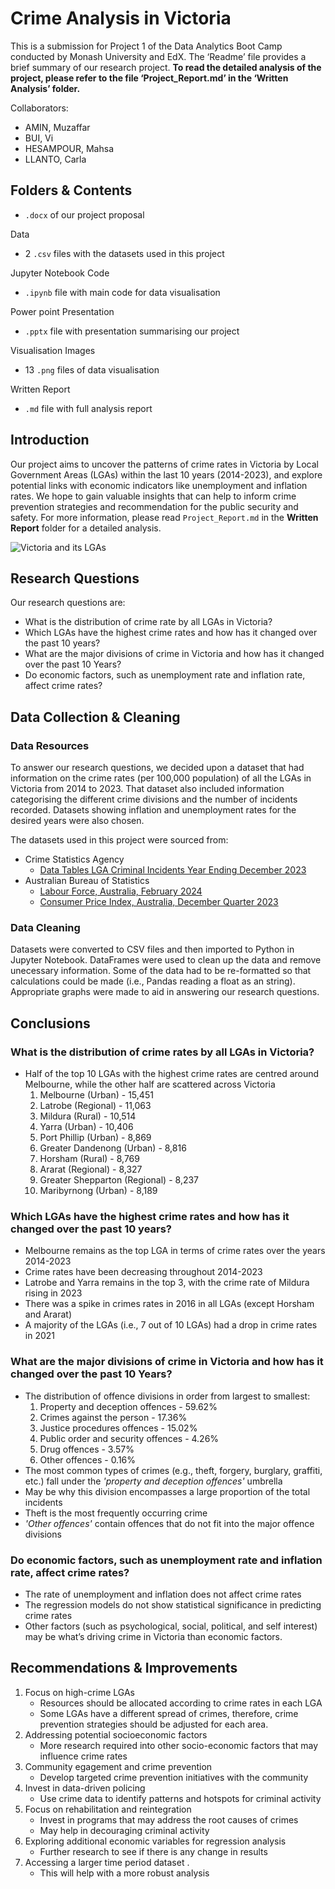 # Crime Analysis in Victoria
This is a submission for Project 1 of the Data Analytics Boot Camp conducted by Monash University and EdX. The ‘Readme’ file provides a brief summary of our research project. **To read the detailed analysis of the project, please refer to the file ‘Project_Report.md’ in the ‘Written Analysis’ folder.** 

Collaborators:
- AMIN, Muzaffar
- BUI, Vi
- HESAMPOUR, Mahsa
- LLANTO, Carla

## Folders & Contents
- `.docx` of our project proposal

Data
- 2 `.csv` files with the datasets used in this project

Jupyter Notebook Code
- `.ipynb` file with main code for data visualisation

Power point Presentation 
- `.pptx` file with presentation summarising our project

Visualisation Images
- 13 `.png` files of data visualisation

Written Report
- `.md` file with full analysis report

## Introduction
Our project aims to uncover the patterns of crime rates in Victoria by Local Government Areas (LGAs) within the last 10 years (2014-2023), and explore potential links with economic indicators like unemployment and inflation rates. We hope to gain valuable insights that can help to inform crime prevention strategies and recommendation for the public security and safety. For more information, please read `Project_Report.md` in the **Written Report** folder for a detailed analysis.

![Victoria and its LGAs](https://github.com/MahsaHesam/Project1-Crime-Analysis-in-Victoria/assets/70048005/607fdc7f-0cdd-485a-9586-fe137641036e)

## Research Questions
Our research questions are:
- What is the distribution of crime rate by all LGAs in Victoria?
- Which LGAs have the highest crime rates and how has it changed over the past 10 years?
- What are the major divisions of crime in Victoria and how has it changed over the past 10 Years?
- Do economic factors, such as unemployment rate and inflation rate, affect crime rates? 

## Data Collection & Cleaning

### Data Resources
To answer our research questions, we decided upon a dataset that had information on the crime rates (per 100,000 population) of all the LGAs in Victoria from 2014 to 2023. That dataset also included information categorising the different crime divisions and the number of incidents recorded. Datasets showing inflation and unemployment rates for the desired years were also chosen.

The datasets used in this project were sourced from:
- Crime Statistics Agency
  - [Data Tables LGA Criminal Incidents Year Ending December 2023](https://www.crimestatistics.vic.gov.au/crime-statistics/latest-victorian-crime-data/download-data)
- Australian Bureau of Statistics
  - [Labour Force, Australia, February 2024](https://www.abs.gov.au/statistics/labour/employment-and-unemployment/labour-force-australia/feb-2024#data-downloads)
  - [Consumer Price Index, Australia, December Quarter 2023](https://www.abs.gov.au/statistics/economy/price-indexes-and-inflation/consumer-price-index-australia/dec-quarter-2023#data-downloads)

### Data Cleaning
Datasets were converted to CSV files and then imported to Python in Jupyter Notebook. DataFrames were used to clean up the data and remove unecessary information. Some of the data had to be re-formatted so that calculations could be made (i.e., Pandas reading a float as an string). Appropriate graphs were made to aid in answering our research questions.

## Conclusions
### What is the distribution of crime rates by all LGAs in Victoria?
- Half of the top 10 LGAs with the highest crime rates are centred around Melbourne, while the other half are scattered across Victoria
  1. Melbourne (Urban) - 15,451
  2. Latrobe (Regional) - 11,063
  3. Mildura (Rural) - 10,514
  4. Yarra (Urban) - 10,406
  5. Port Phillip (Urban) - 8,869
  6. Greater Dandenong (Urban) - 8,816
  7. Horsham (Rural) - 8,769
  8. Ararat (Regional) - 8,327
  9. Greater Shepparton (Regional) - 8,237
  10. Maribyrnong (Urban) - 8,189

### Which LGAs have the highest crime rates and how has it changed over the past 10 years?
- Melbourne remains as the top LGA in terms of crime rates over the years 2014-2023
- Crime rates have been decreasing throughout 2014-2023
- Latrobe and Yarra remains in the top 3, with the crime rate of Mildura rising in 2023
- There was a spike in crimes rates in 2016 in all LGAs (except Horsham and Ararat)
- A majority of the LGAs (i.e., 7 out of 10 LGAs) had a drop in crime rates in 2021

### What are the major divisions of crime in Victoria and how has it changed over the past 10 Years?
- The distribution of offence divisions in order from largest to smallest:
  1. Property and deception offences - 59.62%
  2. Crimes against the person - 17.36%
  3. Justice procedures offences - 15.02%
  4. Public order and security offences - 4.26%
  5. Drug offences - 3.57%
  6. Other offences - 0.16%
- The most common types of crimes (e.g., theft, forgery, burglary, graffiti, etc.) fall under the *'property and deception offences'* umbrella
- May be why this division encompasses a large proportion of the total incidents
- Theft is the most frequently occurring crime
- *'Other offences'* contain offences that do not fit into the major offence divisions

### Do economic factors, such as unemployment rate and inflation rate, affect crime rates? 
- The rate of unemployment and inflation does not affect crime rates
- The regression models do not show statistical significance in predicting crime rates
- Other factors (such as psychological, social, political, and self interest) may be what’s driving crime in Victoria than economic factors. 


## Recommendations & Improvements
1. Focus on high-crime LGAs
   - Resources should be allocated according to crime rates in each LGA
   - Some LGAs have a different spread of crimes, therefore, crime prevention strategies should be adjusted for each area.
2. Addressing potential socioeconomic factors
   - More research required into other socio-economic factors that may influence crime rates
3. Community egagement and crime prevention
   - Develop targeted crime prevention initiatives with the community
4. Invest in data-driven policing
   - Use crime data to identify patterns and hotspots for criminal activity
5. Focus on rehabilitation and reintegration
   - Invest in programs that may address the root causes of crimes
   - May help in decouraging criminal activity
6. Exploring additional economic variables for regression analysis
   - Further research to see if there is any change in results
7. Accessing a larger time period dataset . 
   - This will help with  a more robust analysis

